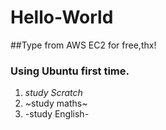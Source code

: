 # Hello-World

##Type from AWS EC2 for free,thx!
### Using Ubuntu first time.



1. *study Scratch*
2. ~study maths~
3. -study English-

